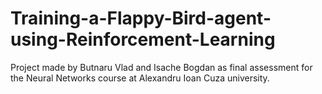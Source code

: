 # Training-a-Flappy-Bird-agent-using-Reinforcement-Learning
Project made by Butnaru Vlad and Isache Bogdan as final assessment for the Neural Networks course at Alexandru Ioan Cuza university.
